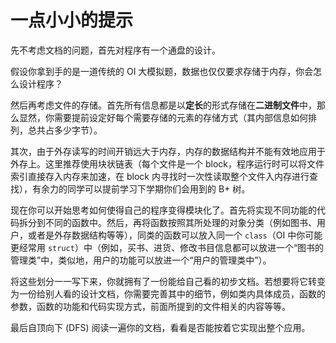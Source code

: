 # 一点小小的提示
先不考虑文档的问题，首先对程序有一个通盘的设计。

假设你拿到手的是一道传统的 OI 大模拟题，数据也仅仅要求存储于内存，你会怎么设计程序？

然后再考虑文件的存储。首先所有信息都是以**定长**的形式存储在**二进制文件**中，那么显然，你需要提前设定好每个需要存储的元素的存储方式（其内部信息如何排列，总共占多少字节）。

其次，由于外存读写的时间开销远大于内存，内存的数据结构并不能有效地应用于外存上。这里推荐使用块状链表（每个文件是一个 block，程序运行时可以将文件索引直接存入内存来加速，在 block 内寻找时一次性读取整个文件入内存进行查找），有余力的同学可以提前学习下学期你们会用到的 B+ 树。

现在你可以开始思考如何使得自己的程序变得模块化了。首先将实现不同功能的代码拆分到不同的函数中。然后，再将函数按照其所处理的对象分类（例如图书、用户，或者是外存数据结构等等），同类的函数可以放入同一个 `class`（OI 中你可能更经常用 `struct`）中（例如，买书、进货、修改书目信息都可以放进一个“图书的管理类”中，类似地，用户的功能可以放进一个“用户的管理类中”）。

将这些划分一一写下来，你就拥有了一份能给自己看的初步文档。若想要将它转变为一份给别人看的设计文档，你需要完善其中的细节，例如类内具体成员，函数的参数，函数的功能和代码实现方式，前面所提到的文件相关的内容等等。

最后自顶向下 (DFS) 阅读一遍你的文档，看看是否能按着它实现出整个应用。